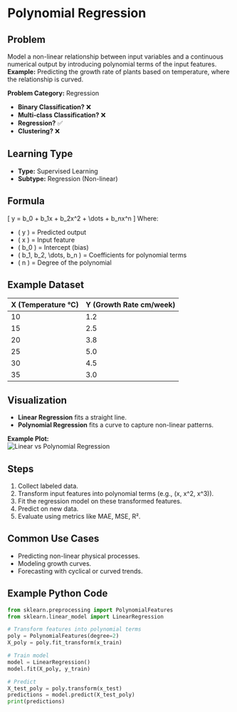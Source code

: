 # Polynomial Regression

## Problem
Model a non-linear relationship between input variables and a continuous numerical output by introducing polynomial terms of the input features.  
**Example:** Predicting the growth rate of plants based on temperature, where the relationship is curved.

**Problem Category:** Regression  
- **Binary Classification?** ❌  
- **Multi-class Classification?** ❌  
- **Regression?** ✅  
- **Clustering?** ❌  

## Learning Type
- **Type:** Supervised Learning  
- **Subtype:** Regression (Non-linear)

## Formula
\[
y = b_0 + b_1x + b_2x^2 + \dots + b_nx^n
\]
Where:  
- \( y \) = Predicted output  
- \( x \) = Input feature  
- \( b_0 \) = Intercept (bias)  
- \( b_1, b_2, \dots, b_n \) = Coefficients for polynomial terms  
- \( n \) = Degree of the polynomial

## Example Dataset

| X (Temperature °C) | Y (Growth Rate cm/week) |
|--------------------|-------------------------|
| 10                 | 1.2                     |
| 15                 | 2.5                     |
| 20                 | 3.8                     |
| 25                 | 5.0                     |
| 30                 | 4.5                     |
| 35                 | 3.0                     |

## Visualization
- **Linear Regression** fits a straight line.
- **Polynomial Regression** fits a curve to capture non-linear patterns.

**Example Plot:**  
![Linear vs Polynomial Regression](ec0edd03-3b59-4861-a7ed-a2b102ba91a5.png)

## Steps
1. Collect labeled data.
2. Transform input features into polynomial terms (e.g., \(x, x^2, x^3\)).
3. Fit the regression model on these transformed features.
4. Predict on new data.
5. Evaluate using metrics like MAE, MSE, R².

## Common Use Cases
- Predicting non-linear physical processes.
- Modeling growth curves.
- Forecasting with cyclical or curved trends.

## Example Python Code
```python
from sklearn.preprocessing import PolynomialFeatures
from sklearn.linear_model import LinearRegression

# Transform features into polynomial terms
poly = PolynomialFeatures(degree=2)
X_poly = poly.fit_transform(x_train)

# Train model
model = LinearRegression()
model.fit(X_poly, y_train)

# Predict
X_test_poly = poly.transform(x_test)
predictions = model.predict(X_test_poly)
print(predictions)
